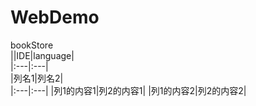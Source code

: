 # WebDemo
bookStore <br>
||IDE|language| <br>
|:---|:---| <br>
|列名1|列名2| <br>
|:---|:---|
|列1的内容1|列2的内容1|
|列1的内容2|列2的内容2|
